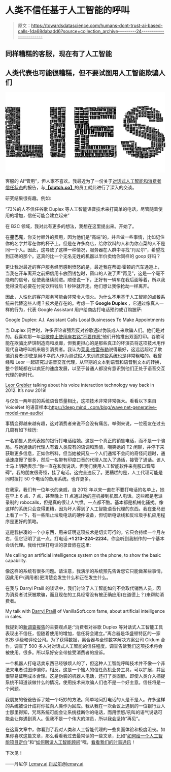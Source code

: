 # 人类不信任基于人工智能的呼叫

> 原文：<https://towardsdatascience.com/humans-dont-trust-ai-based-calls-1da68dabadd6?source=collection_archive---------24----------------------->

## 同样糟糕的客服，现在有了人工智能

## 人类代表也可能很糟糕，但不要试图用人工智能欺骗人们

![](img/2b95351fba0cdc42138c6cfba94d2461.png)

客服的 AI“管用”，但人家不喜欢。我最近为了一份关于[对话式人工智能和消费者信任状态](https://clutch.co/developers/artificial-intelligence/resources/conversational-ai-voice-technology-survey)的报告，与[**【clutch.co】**](http://clutch.co)的员工就此进行了深入的交谈。

研究结果很有趣。例如:

“73%的人不信任谷歌 Duplex 等人工智能语音技术来打简单的电话，尽管随着使用的增加，信任可能会建立起来”

在 B2C 领域，我对此有更多的想法，我想在这里提出来。开始了。

在**星巴克**，你支付额外的费用，因为他们是“高端”的，并且做一些事情，比如记住你的名字并写在你的杯子上。但是在许多商店，给你饮料的人和为你点菜的人不是同一个人。因此，这导致了这样一种情况，服务器在人群中寻找“丹尼尔”，希望找到正确的那个。这真的比一个无名无姓的机器以半价卖给你同样的 goop 好吗？

更让我对最近的客户服务经历感到愤怒的是，最近我在蒂姆·霍顿的汽车通道上，当我在开车离开之前把信用卡放回钱包时，窗口的人说了声“再见”，这是一个毫不隐晦的信号，促使我继续前进。顺便说一下，正好有一辆车在我后面等着，所以我觉得没有必要在付完饮料钱后 1 秒钟就开走。他们想让我像抢劫一样离开。

因此，人性化的客户服务可能会非常令人恼火。为什么不用基于人工智能的点餐系统来代替这些人呢？技术是存在的。考虑一下 **Google Duplex** ，它通过像真人一样的行为，代表 Google Assistant 用户给商店打电话预约或订购披萨:

Google Duplex: A.I. Assistant Calls Local Businesses To Make Appointments

当 Duplex 问世时，许多评论者强烈反对谷歌通过伪装成人来欺骗人们。他们是对的。我喜欢那一年[谷歌停止使用座右铭“不要作恶”](https://gizmodo.com/google-removes-nearly-all-mentions-of-dont-be-evil-from-1826153393)他们开始推出双面打印。谷歌可能在欺骗比萨饼制造商和发廊，但我更担心的是那些真正的坏演员将这项技术用作现代自动呼叫机来吸引消费者。我认为[莱奥·格雷布勒](https://medium.com/u/136fa39ffeba?source=post_page-----1da68dabadd6--------------------------------)说得最好，这远远超过了欺骗消费者:即使是用不幸的人作为测试假人来训练这些系统也是非常粗略的。我曾经和 Leor 一起研究过语音交互代理，从早期的文本到语音和语音到文本的转换，整个领域都在以疯狂的速度发展，以至于普通人都没有意识到他们正处于语音交互代理的新时代。

[Leor Grebler](https://medium.com/u/136fa39ffeba?source=post_page-----1da68dabadd6--------------------------------) talking about his voice interaction technology way back in 2012\. It’s now 2019!

与仅仅一两年前的系统语音质量相比，这项技术非常非常强大。看看以下来自 VoiceNet 的语音样本:[https://deep mind . com/blog/wave net-generative-model-raw-audio/](https://deepmind.com/blog/wavenet-generative-model-raw-audio/)

事情变得越来越有趣，这对消费者来说不会没有痛苦。举例来说，一位密友在过去几周有如下经历:

一名销售人员代表她的银行打电话给她。这是一个真正的销售电话，而不是一个骗局。与她通话的代理人有着人类应有的语调和热情，嘲笑她的 T2 闲聊，并停下来获取更多信息，正如你所料，但当她被问及一个人们通常不会问的奇怪问题时，通话速度慢了很多，然后一名带有印度口音的代理人加入了通话，接管了通话。该人士马上明确表示:“你一直在和我说话，但我们使用人工智能软件来克服口音障碍”。我的朋友很奇怪，挂了电话。这完全违反了。更糟糕的是，人工代理可能是同时拨打 50 个电话的备用系统。也许更多。

在我家，我们有一位年长的亲戚，自 2012 年以来一直在不要打电话的名单上，她在早上 6 点、7 点，甚至晚上 11 点通过她的座机接到机器人电话。这些都是老派录制的 robocalls，但是真的很让人气愤。一点都不酷。基本都是机械化骚扰。像这样的系统只会变得更糟，因为坏人得到了人工智能语音代理的东西。我在亚马逊上看了一下，有一些阻止垃圾电话的硬件设备，但切断电话线和反垃圾手机应用程序是更好的策略。

这是我拼凑的一个小东西，用来证明这项技术是切实可行的。它只会持续一个月左右，但它证明了这一点。打电话:**+1 213–224–2234**，你会听到我制作的一个基本会话代理。我给代理打电话的录音嵌在这里:

Me calling an artificial intelligence system on the phone, to show the basic capability.

像这样的系统有很多问题。请注意，我演示的系统预先告诉您它只能做某些事情，因此用户(调用者)更清楚会发生什么和正在发生什么。

在我与 Darryl Praill 的谈话中，我们讨论了人工智能如何不会取代销售人员，因为消费者讨厌被欺骗，而且现在的工具经常没有被正确应用(在道德上？)来帮助消费者。

My talk with [Darryl Praill](https://medium.com/u/6428b8b4730c?source=post_page-----1da68dabadd6--------------------------------) of VanillaSoft.com fame, about artificial intelligence in sales.

我提到的[新调查报告](https://clutch.co/developers/artificial-intelligence/resources/conversational-ai-voice-technology-survey)的主要观点是:“消费者对谷歌 Duplex 等对话式人工智能工具表现出不信任，但随着使用的增加，信任将会建立。”离合器是华盛顿特区的一家 B2B 评级和评论公司。为了获得数据，离合器与全球数字解决方案公司 Ciklum 合作，调查了 500 多人对对话式人工智能的信任程度。调查告诉我们这项技术将会被使用。很多。所以系好安全带接受消费者的投诉。

一个机器人打电话卖东西已经够烦人的了，但这种人工智能呼叫技术并不像一个非法来电者试图诈骗你。相反，这是一个恼人的信任危机业务工具，可以扩展，并且很容易证明成本合理。这是伪装的机器人电话，还打了类固醇。即使人类介入捕捉系统不知道该做什么的情况，使用技术来欺骗人们也不是一个好主意。信任将是一个问题。

我朋友的爸爸告诉了她一个巧妙的方法。简单地问打电话的人是不是人。许多这样的系统被设计成将你拉向人类作为回应。我从我在一次会议上遇到的一位银行业人士那里得知，咒骂系统可能会让系统挂断你的电话，而用愤怒/吼叫的语气说话可能会让你遇到真人。但我不是一个伟大的演员，所以我会坚持“再见”。

在这篇文章中，你看到了我对人类和人工智能代理的一些负面体验和极度沮丧。如果你喜欢这篇文章，那么看看我过去最常读的一些文章，比如“[如何给一个人工智能项目定价](https://medium.com/towards-data-science/how-to-price-an-ai-project-f7270cb630a4)”和“[如何聘请人工智能顾问](https://medium.com/towards-data-science/why-hire-an-ai-consultant-50e155e17b39)”嘿，[看看我们的时事通讯](http://eepurl.com/gdKMVv)！

下次见！

——丹尼尔
[Lemay.ai](https://lemay.ai)
[丹尼尔@lemay.ai](mailto:daniel@lemay.ai)